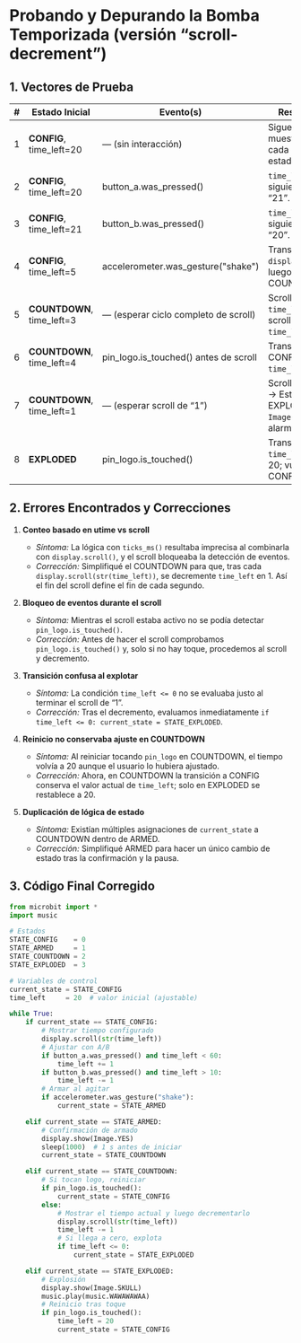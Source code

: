 # Probando y Depurando la Bomba Temporizada (versión “scroll-decrement”)

## 1. Vectores de Prueba

| #  | Estado Inicial           | Evento(s)                             | Resultado Esperado                                                                                   |
|----|--------------------------|---------------------------------------|-------------------------------------------------------------------------------------------------------|
| 1  | **CONFIG**, time_left=20 | — (sin interacción)                   | Sigue en CONFIG, muestra “20” en scroll cada ciclo, no cambia de estado.                             |
| 2  | **CONFIG**, time_left=20 | button_a.was_pressed()                | `time_left` → 21, el siguiente scroll muestra “21”.                                                   |
| 3  | **CONFIG**, time_left=21 | button_b.was_pressed()                | `time_left` → 20, el siguiente scroll muestra “20”.                                                   |
| 4  | **CONFIG**, time_left=5  | accelerometer.was_gesture("shake")    | Transición a ARMED; `display.show(Image.YES)`; luego va a COUNTDOWN.                                   |
| 5  | **COUNTDOWN**, time_left=3| — (esperar ciclo completo de scroll)  | Scroll “3” → al terminar `time_left`=2; siguiente scroll “2” → luego `time_left`=1.                    |
| 6  | **COUNTDOWN**, time_left=4| pin_logo.is_touched() antes de scroll | Transición inmediata a CONFIG; se conserva `time_left` (4).                                            |
| 7  | **COUNTDOWN**, time_left=1| — (esperar scroll de “1”)             | Scroll “1” → `time_left`=0 → Estado pasa a EXPLODED; muestra `Image.SKULL`; suena alarma.             |
| 8  | **EXPLODED**             | pin_logo.is_touched()                 | Transición a CONFIG; `time_left` restablecido a 20; vuelve a modo CONFIG.                             |

## 2. Errores Encontrados y Correcciones

1. **Conteo basado en utime vs scroll**  
   - *Síntoma:* La lógica con `ticks_ms()` resultaba imprecisa al combinarla con `display.scroll()`, y el scroll bloqueaba la detección de eventos.  
   - *Corrección:* Simplifiqué el COUNTDOWN para que, tras cada `display.scroll(str(time_left))`, se decremente `time_left` en 1. Así el fin del scroll define el fin de cada segundo.

2. **Bloqueo de eventos durante el scroll**  
   - *Síntoma:* Mientras el scroll estaba activo no se podía detectar `pin_logo.is_touched()`.  
   - *Corrección:* Antes de hacer el scroll comprobamos `pin_logo.is_touched()` y, solo si no hay toque, procedemos al scroll y decremento.

3. **Transición confusa al explotar**  
   - *Síntoma:* La condición `time_left <= 0` no se evaluaba justo al terminar el scroll de “1”.  
   - *Corrección:* Tras el decremento, evaluamos inmediatamente `if time_left <= 0: current_state = STATE_EXPLODED`.

4. **Reinicio no conservaba ajuste en COUNTDOWN**  
   - *Síntoma:* Al reiniciar tocando `pin_logo` en COUNTDOWN, el tiempo volvía a 20 aunque el usuario lo hubiera ajustado.  
   - *Corrección:* Ahora, en COUNTDOWN la transición a CONFIG conserva el valor actual de `time_left`; solo en EXPLODED se restablece a 20.

5. **Duplicación de lógica de estado**  
   - *Síntoma:* Existían múltiples asignaciones de `current_state` a COUNTDOWN dentro de ARMED.  
   - *Corrección:* Simplifiqué ARMED para hacer un único cambio de estado tras la confirmación y la pausa.

## 3. Código Final Corregido

```python
from microbit import *
import music

# Estados
STATE_CONFIG    = 0
STATE_ARMED     = 1
STATE_COUNTDOWN = 2
STATE_EXPLODED  = 3

# Variables de control
current_state = STATE_CONFIG
time_left     = 20  # valor inicial (ajustable)

while True:
    if current_state == STATE_CONFIG:
        # Mostrar tiempo configurado
        display.scroll(str(time_left))
        # Ajustar con A/B
        if button_a.was_pressed() and time_left < 60:
            time_left += 1
        if button_b.was_pressed() and time_left > 10:
            time_left -= 1
        # Armar al agitar
        if accelerometer.was_gesture("shake"):
            current_state = STATE_ARMED

    elif current_state == STATE_ARMED:
        # Confirmación de armado
        display.show(Image.YES)
        sleep(1000)  # 1 s antes de iniciar
        current_state = STATE_COUNTDOWN

    elif current_state == STATE_COUNTDOWN:
        # Si tocan logo, reiniciar
        if pin_logo.is_touched():
            current_state = STATE_CONFIG
        else:
            # Mostrar el tiempo actual y luego decrementarlo
            display.scroll(str(time_left))
            time_left -= 1
            # Si llega a cero, explota
            if time_left <= 0:
                current_state = STATE_EXPLODED

    elif current_state == STATE_EXPLODED:
        # Explosión
        display.show(Image.SKULL)
        music.play(music.WAWAWAWAA)
        # Reinicio tras toque
        if pin_logo.is_touched():
            time_left = 20
            current_state = STATE_CONFIG
